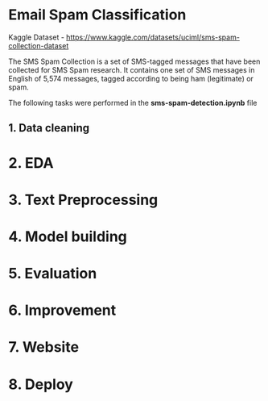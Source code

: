 # Email Spam Classification

Kaggle Dataset - https://www.kaggle.com/datasets/uciml/sms-spam-collection-dataset

The SMS Spam Collection is a set of SMS-tagged messages that have been collected for SMS Spam research. It contains one set of SMS messages in English of 5,574 messages, tagged according to being ham (legitimate) or spam.

The following tasks were performed in the **sms-spam-detection.ipynb** file

## 1. Data cleaning
# 2. EDA
# 3. Text Preprocessing
# 4. Model building
# 5. Evaluation
# 6. Improvement
# 7. Website
# 8. Deploy

